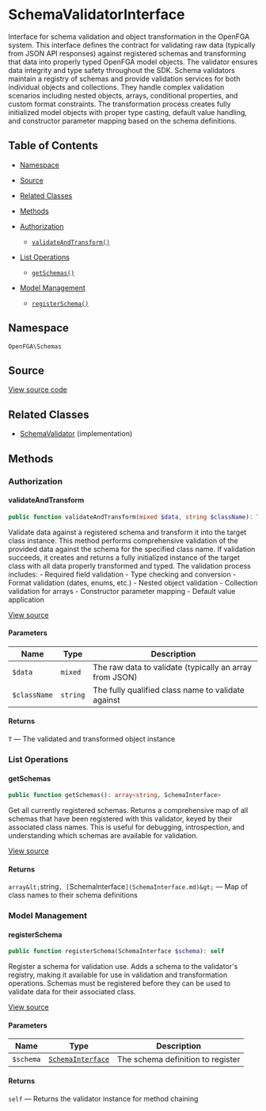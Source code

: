 # SchemaValidatorInterface

Interface for schema validation and object transformation in the OpenFGA system. This interface defines the contract for validating raw data (typically from JSON API responses) against registered schemas and transforming that data into properly typed OpenFGA model objects. The validator ensures data integrity and type safety throughout the SDK. Schema validators maintain a registry of schemas and provide validation services for both individual objects and collections. They handle complex validation scenarios including nested objects, arrays, conditional properties, and custom format constraints. The transformation process creates fully initialized model objects with proper type casting, default value handling, and constructor parameter mapping based on the schema definitions.

## Table of Contents

* [Namespace](#namespace)
* [Source](#source)
* [Related Classes](#related-classes)
* [Methods](#methods)

* [Authorization](#authorization)
    * [`validateAndTransform()`](#validateandtransform)
* [List Operations](#list-operations)
    * [`getSchemas()`](#getschemas)
* [Model Management](#model-management)
    * [`registerSchema()`](#registerschema)

## Namespace

`OpenFGA\Schemas`

## Source

[View source code](https://github.com/evansims/openfga-php/blob/main/src/Schemas/SchemaValidatorInterface.php)

## Related Classes

* [SchemaValidator](Schemas/SchemaValidator.md) (implementation)

## Methods

### Authorization

#### validateAndTransform

```php
public function validateAndTransform(mixed $data, string $className): T

```

Validate data against a registered schema and transform it into the target class instance. This method performs comprehensive validation of the provided data against the schema for the specified class name. If validation succeeds, it creates and returns a fully initialized instance of the target class with all data properly transformed and typed. The validation process includes: - Required field validation - Type checking and conversion - Format validation (dates, enums, etc.) - Nested object validation - Collection validation for arrays - Constructor parameter mapping - Default value application

[View source](https://github.com/evansims/openfga-php/blob/main/src/Schemas/SchemaValidatorInterface.php#L78)

#### Parameters

| Name         | Type     | Description                                             |
| ------------ | -------- | ------------------------------------------------------- |
| `$data`      | `mixed`  | The raw data to validate (typically an array from JSON) |
| `$className` | `string` | The fully qualified class name to validate against      |

#### Returns

`T` — The validated and transformed object instance

### List Operations

#### getSchemas

```php
public function getSchemas(): array<string, SchemaInterface>

```

Get all currently registered schemas. Returns a comprehensive map of all schemas that have been registered with this validator, keyed by their associated class names. This is useful for debugging, introspection, and understanding which schemas are available for validation.

[View source](https://github.com/evansims/openfga-php/blob/main/src/Schemas/SchemaValidatorInterface.php#L39)

#### Returns

`array&lt;`string`, [`SchemaInterface`](SchemaInterface.md)&gt;` — Map of class names to their schema definitions

### Model Management

#### registerSchema

```php
public function registerSchema(SchemaInterface $schema): self

```

Register a schema for validation use. Adds a schema to the validator&#039;s registry, making it available for use in validation and transformation operations. Schemas must be registered before they can be used to validate data for their associated class.

[View source](https://github.com/evansims/openfga-php/blob/main/src/Schemas/SchemaValidatorInterface.php#L51)

#### Parameters

| Name      | Type                                    | Description                       |
| --------- | --------------------------------------- | --------------------------------- |
| `$schema` | [`SchemaInterface`](SchemaInterface.md) | The schema definition to register |

#### Returns

`self` — Returns the validator instance for method chaining

